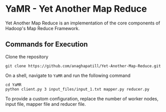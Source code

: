 # YaMR - Yet Another Map Reduce

Yet Another Map Reduce is an implementation of the core components of Hadoop's Map Reduce Framework.


## Commands for Execution

Clone the repository
```
git clone https://github.com/anaghapatill/Yet-Another-Map-Reduce.git
```

On a shell, navigate to `YaMR` and run the following command
```
cd YaMR
python client.py 3 input_files/input_1.txt mapper.py reducer.py
```

To provide a custom configuration, replace the number of worker nodes, input file, mapper file and reducer file.

